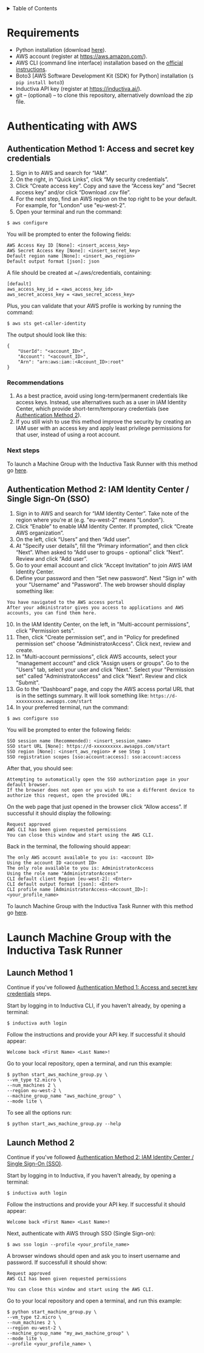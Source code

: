 <details>
<summary>Table of Contents</summary>

- [Requirements](#requirements).
- [Authenticating with AWS](#authenticating-with-aws)
  - [Authentication Method 1: Access and secret key credentials](#authentication-method-1-access-and-secret-key-credentials)
  - [Authentication Method 2: IAM Identity Center / Single Sign-On (SSO)](#authentication-method-2-iam-identity-center--single-sign-on-sso)
- [Running](#running)
- [Launch Inductiva Task Runner on your AWS account](#launch-inductiva-task-runner-on-your-aws-account)

</details>
    
# Requirements

* Python installation (download [here](https://www.python.org/downloads/)).
* AWS account (register at https://aws.amazon.com/).
* AWS CLI (command line interface) installation based on the [official instructions](https://docs.aws.amazon.com/cli/latest/userguide/getting-started-install.html).
* Boto3 [AWS Software Development Kit (SDK) for Python] installation (```$ pip install boto3```)
* Inductiva API key (register at https://inductiva.ai/).
* git – (optional) – to clone this repository, alternatively download the zip file.

# Authenticating with AWS
## Authentication Method 1: Access and secret key credentials

1. Sign in to AWS and search for “IAM”. 
2. On the right, in “Quick Links”, click “My security credentials”.
3. Click “Create access key”. Copy and save the “Access key” and “Secret access key” and/or click “Download .csv file”.
4. For the next step, find an AWS region on the top right to be your default. For example, for "London" use "eu-west-2".
5. Open your terminal and run the command:
```console
$ aws configure
```
You will be prompted to enter the following fields:
```
AWS Access Key ID [None]: <insert_access_key>
AWS Secret Access Key [None]: <insert_secret_key>
Default region name [None]: <insert_aws_region>
Default output format [json]: json
```

A file should be created at ~/.aws/credentials, containing:
```
[default]
aws_access_key_id = <aws_access_key_id>
aws_secret_access_key = <aws_secret_access_key>
```
Plus, you can validate that your AWS profile is working by running the command:
```console
$ aws sts get-caller-identity
```

The output should look like this:
```
{
    "UserId": "<account_ID>",
    "Account": "<account_ID>",
    "Arn": "arn:aws:iam::<Account_ID>:root"
}
```

### Recommendations

1.  As a best practice, avoid using long-term/permanent credentials like access keys. Instead, use alternatives such as a user in IAM Identity Center, which provide short-term/temporary credentials (see [Authentication Method 2](#authentication-method-2-iam-identity-center--single-sign-on-sso)).
2.  If you still wish to use this method improve the security by creating an IAM user with an access key and apply least privilege permissions for that user, instead of using a root account.

### Next steps
To launch a Machine Group with the Inductiva Task Runner with this method go [here](#authentication-method-1-access-and-secret-key-credentials).

## Authentication Method 2: IAM Identity Center / Single Sign-On (SSO)

1. Sign in to AWS and search for “IAM Identity Center”. Take note of the region where you're at (e.g. "eu-west-2" means "London").
3. Click “Enable” to enable IAM Identity Center. If prompted, click “Create AWS organization”.
5. On the left, click “Users” and then “Add user”.
6. At "Specify user details", fill the “Primary information”, and then click “Next”. When asked to “Add user to groups - optional” click “Next”. Review and click “Add user”.
7. Go to your email account and click “Accept Invitation” to join AWS IAM Identity Center.
8. Define your password and then “Set new password”. Next "Sign in" with your "Username" and "Password". The web browser should display something like:
```    
You have navigated to the AWS access portal
After your administrator gives you access to applications and AWS accounts, you can find them here.
```

10. In the IAM Identity Center, on the left, in "Multi-account permissions", click "Permission sets".
11. Then, click "Create permission set", and in "Policy for predefined permission set" choose "AdministratorAccess". Click next, review and create.
12. In "Multi-account permissions", click AWS accounts, select your "management account" and click "Assign users or groups". Go to the "Users" tab, select your user and click "Next.". Select your "Permission set" called "AdministratorAccess" and click "Next". Review and click "Submit".
13. Go to the “Dashboard” page, and copy the AWS access portal URL that is in the settings summary. It will look something like: `https://d-xxxxxxxxxx.awsapps.com/start`
14. In your preferred terminal, run the command:
```console
$ aws configure sso
```

You will be prompted to enter the following fields:

```
SSO session name (Recommended): <insert_session_name>
SSO start URL [None]: https://d-xxxxxxxxxx.awsapps.com/start
SSO region [None]: <insert_aws_region> # see Step 1
SSO registration scopes [sso:account:access]: sso:account:access
```

After that, you should see:
```
Attempting to automatically open the SSO authorization page in your default browser.
If the browser does not open or you wish to use a different device to authorize this request, open the provided URL:
```

On the web page that just opened in the browser click “Allow access”.
If successful it should display the following:
```
Request approved
AWS CLI has been given requested permissions
You can close this window and start using the AWS CLI.
```
Back in the terminal, the following should appear:
```
The only AWS account available to you is: <account ID>
Using the account ID <account ID>
The only role available to you is: AdministratorAccess
Using the role name "AdministratorAccess"
CLI default client Region [eu-west-2]: <Enter>
CLI default output format [json]: <Enter>
CLI profile name [AdministratorAccess-<Account_ID>]: <your_profile_name>
```
To launch Machine Group with the Inductiva Task Runner with this method go [here](#authentication-method-2-iam-identity-center--single-sign-on-sso).


# Launch Machine Group with the Inductiva Task Runner
## Launch Method 1
Continue if you've followed [Authentication Method 1: Access and secret key credentials](#authentication-method-1-access-and-secret-key-credentials) steps.

Start by logging in to Inductiva CLI, if you haven't already, by opening a terminal:
```console
$ inductiva auth login
```
Follow the instructions and provide your API key. If successful it should appear:
```console
Welcome back <First Name> <Last Name>!
```

Go to your local repository, open a terminal, and run this example:
```console
$ python start_aws_machine_group.py \
--vm_type t2.micro \
--num_machines 2 \
--region eu-west-2 \
--machine_group_name "aws_machine_group" \
--mode lite \
```

To see all the options run:
```console
$ python start_aws_machine_group.py --help
```

## Launch Method 2

Continue if you've followed [Authentication Method 2: IAM Identity Center / Single Sign-On (SSO)](#authentication-method-2-iam-identity-center--single-sign-on-sso).

Start by logging in to Inductiva, if you haven't already, by opening a terminal:
```console
$ inductiva auth login
```
Follow the instructions and provide your API key. If successful it should appear:
```console
Welcome back <First Name> <Last Name>!
```

Next, authenticate with AWS through SSO (Single Sign-on):
```console
$ aws sso login --profile <your_profile_name>
```

A browser windows should open and ask you to insert username and password. If successfull it should show:
```console
Request approved
AWS CLI has been given requested permissions

You can close this window and start using the AWS CLI.
```

Go to your local repository and open a terminal, and run this example:
```console
$ python start_machine_group.py \
--vm_type t2.micro \
--num_machines 2 \
--region eu-west-2 \
--machine_group_name "my_aws_machine_group" \
--mode lite \
--profile <your_profile_name> \
```
